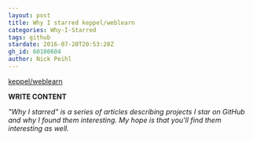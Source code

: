 ```yaml
---
layout: post
title: Why I starred keppel/weblearn
categories: Why-I-Starred
tags: github
stardate: 2016-07-20T20:53:20Z
gh_id: 60100604
author: Nick Peihl
---
```


[keppel/weblearn](star.repo.html_url)

**WRITE CONTENT**

*"Why I starred" is a series of articles describing projects I star on GitHub and why I found them interesting. My hope is that you'll find them interesting as well.*

